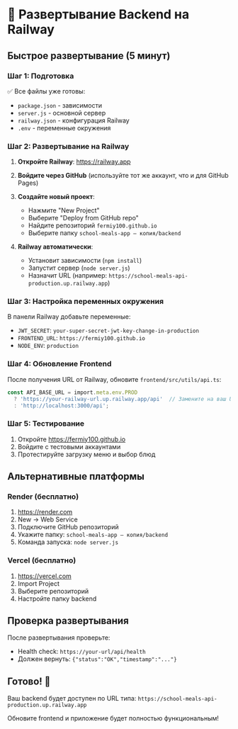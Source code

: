 # 🚀 Развертывание Backend на Railway

## Быстрое развертывание (5 минут)

### Шаг 1: Подготовка
✅ Все файлы уже готовы:
- `package.json` - зависимости
- `server.js` - основной сервер  
- `railway.json` - конфигурация Railway
- `.env` - переменные окружения

### Шаг 2: Развертывание на Railway

1. **Откройте Railway**: https://railway.app
2. **Войдите через GitHub** (используйте тот же аккаунт, что и для GitHub Pages)
3. **Создайте новый проект**:
   - Нажмите "New Project"
   - Выберите "Deploy from GitHub repo"
   - Найдите репозиторий `fermiy100.github.io`
   - Выберите папку `school-meals-app — копия/backend`

4. **Railway автоматически**:
   - Установит зависимости (`npm install`)
   - Запустит сервер (`node server.js`)
   - Назначит URL (например: `https://school-meals-api-production.up.railway.app`)

### Шаг 3: Настройка переменных окружения

В панели Railway добавьте переменные:
- `JWT_SECRET`: `your-super-secret-jwt-key-change-in-production`
- `FRONTEND_URL`: `https://fermiy100.github.io`
- `NODE_ENV`: `production`

### Шаг 4: Обновление Frontend

После получения URL от Railway, обновите `frontend/src/utils/api.ts`:

```typescript
const API_BASE_URL = import.meta.env.PROD 
  ? 'https://your-railway-url.up.railway.app/api'  // Замените на ваш URL
  : 'http://localhost:3000/api';
```

### Шаг 5: Тестирование

1. Откройте https://fermiy100.github.io
2. Войдите с тестовыми аккаунтами
3. Протестируйте загрузку меню и выбор блюд

## Альтернативные платформы

### Render (бесплатно)
1. https://render.com
2. New → Web Service
3. Подключите GitHub репозиторий
4. Укажите папку: `school-meals-app — копия/backend`
5. Команда запуска: `node server.js`

### Vercel (бесплатно)
1. https://vercel.com
2. Import Project
3. Выберите репозиторий
4. Настройте папку backend

## Проверка развертывания

После развертывания проверьте:
- Health check: `https://your-url/api/health`
- Должен вернуть: `{"status":"OK","timestamp":"..."}`

## Готово! 🎉

Ваш backend будет доступен по URL типа:
`https://school-meals-api-production.up.railway.app`

Обновите frontend и приложение будет полностью функциональным!

